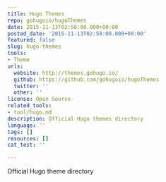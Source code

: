 ```yaml
---
title: Hugo Themes
repo: gohugoio/hugoThemes
date: 2015-11-13T02:58:00.000+00:00
posted_date: '2015-11-13T02:58:00.000+00:00'
featured: false
slug: hugo-themes
tools:
- Theme
urls:
  website: http://themes.gohugo.io/
  github: https://github.com/gohugoio/hugoThemes
  twitter: ''
  other: ''
license: Open Source
related_tools:
- tool/hugo.md
description: Official Hugo themes directory
language: ''
tags: []
resources: []
cat_test: ''

---
```

Official Hugo theme directory